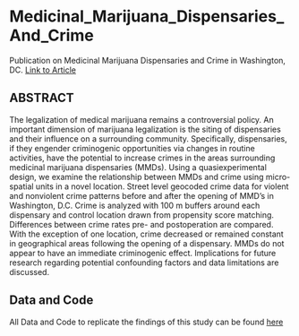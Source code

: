# Medicinal_Marijuana_Dispensaries_And_Crime
Publication on Medicinal Marijuana Dispensaries and Crime in Washington, DC.
[Link to Article](https://www.tandfonline.com/doi/full/10.1080/0735648X.2019.1582351)

## ABSTRACT
The legalization of medical marijuana remains a controversial policy. An
important dimension of marijuana legalization is the siting of dispensaries
and their influence on a surrounding community. Specifically,
dispensaries, if they engender criminogenic opportunities via changes
in routine activities, have the potential to increase crimes in the areas
surrounding medicinal marijuana dispensaries (MMDs). Using a quasiexperimental
design, we examine the relationship between MMDs and
crime using micro-spatial units in a novel location. Street level geocoded
crime data for violent and nonviolent crime patterns before and after the
opening of MMD’s in Washington, D.C. Crime is analyzed with
100 m buffers around each dispensary and control location drawn from
propensity score matching. Differences between crime rates pre- and
postoperation are compared. With the exception of one location, crime
decreased or remained constant in geographical areas following the
opening of a dispensary. MMDs do not appear to have an immediate
criminogenic effect. Implications for future research regarding potential
confounding factors and data limitations are discussed.

## Data and Code
All Data and Code to replicate the findings of this study can be found [here](https://www.dropbox.com/s/3vt8hoow98r8jlh/DC_MMD_Analysis.7z?dl=0)
